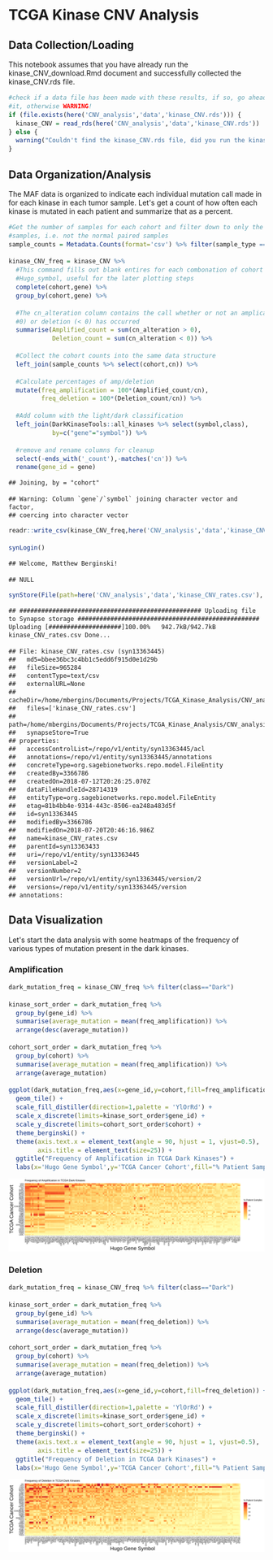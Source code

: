TCGA Kinase CNV Analysis
================

Data Collection/Loading
-----------------------

This notebook assumes that you have already run the kinase\_CNV\_download.Rmd document and successfully collected the kinase\_CNV.rds file.

``` r
#check if a data file has been made with these results, if so, go ahead and load
#it, otherwise WARNING!
if (file.exists(here('CNV_analysis','data','kinase_CNV.rds'))) {
  kinase_CNV = read_rds(here('CNV_analysis','data','kinase_CNV.rds'))
} else {
  warning("Couldn't find the kinase_CNV.rds file, did you run the kinase_CNV_download document?")
}
```

Data Organization/Analysis
--------------------------

The MAF data is organized to indicate each individual mutation call made in for each kinase in each tumor sample. Let's get a count of how often each kinase is mutated in each patient and summarize that as a percent.

``` r
#Get the number of samples for each cohort and filter down to only the tumor
#samples, i.e. not the normal paired samples
sample_counts = Metadata.Counts(format='csv') %>% filter(sample_type == "Tumor")

kinase_CNV_freq = kinase_CNV %>%
  #This command fills out blank entires for each combonation of cohort and
  #Hugo_symbol, useful for the later plotting steps
  complete(cohort,gene) %>%
  group_by(cohort,gene) %>%
  
  #The cn_alteration column contains the call whether or not an amplication (>
  #0) or deletion (< 0) has occurred
  summarise(Amplified_count = sum(cn_alteration > 0),
            Deletion_count = sum(cn_alteration < 0)) %>%
  
  #Collect the cohort counts into the same data structure
  left_join(sample_counts %>% select(cohort,cn)) %>%
  
  #Calculate percentages of amp/deletion
  mutate(freq_amplification = 100*(Amplified_count/cn),
         freq_deletion = 100*(Deletion_count/cn)) %>%
  
  #Add column with the light/dark classification
  left_join(DarkKinaseTools::all_kinases %>% select(symbol,class),
            by=c("gene"="symbol")) %>%
  
  #remove and rename columns for cleanup
  select(-ends_with('_count'),-matches('cn')) %>%
  rename(gene_id = gene)
```

    ## Joining, by = "cohort"

    ## Warning: Column `gene`/`symbol` joining character vector and factor,
    ## coercing into character vector

``` r
readr::write_csv(kinase_CNV_freq,here('CNV_analysis','data','kinase_CNV_rates.csv'))

synLogin()
```

    ## Welcome, Matthew Berginski!

    ## NULL

``` r
synStore(File(path=here('CNV_analysis','data','kinase_CNV_rates.csv'), parent='syn13363433'))
```

    ## ################################################## Uploading file to Synapse storage ##################################################
    Uploading [####################]100.00%   942.7kB/942.7kB  kinase_CNV_rates.csv Done...

    ## File: kinase_CNV_rates.csv (syn13363445)
    ##   md5=bbee36bc3c4bb1c5edd6f915d0e1d29b
    ##   fileSize=965284
    ##   contentType=text/csv
    ##   externalURL=None
    ##   cacheDir=/home/mbergins/Documents/Projects/TCGA_Kinase_Analysis/CNV_analysis/data
    ##   files=['kinase_CNV_rates.csv']
    ##   path=/home/mbergins/Documents/Projects/TCGA_Kinase_Analysis/CNV_analysis/data/kinase_CNV_rates.csv
    ##   synapseStore=True
    ## properties:
    ##   accessControlList=/repo/v1/entity/syn13363445/acl
    ##   annotations=/repo/v1/entity/syn13363445/annotations
    ##   concreteType=org.sagebionetworks.repo.model.FileEntity
    ##   createdBy=3366786
    ##   createdOn=2018-07-12T20:26:25.070Z
    ##   dataFileHandleId=28714319
    ##   entityType=org.sagebionetworks.repo.model.FileEntity
    ##   etag=81b4bb4e-9314-443c-8506-ea248a483d5f
    ##   id=syn13363445
    ##   modifiedBy=3366786
    ##   modifiedOn=2018-07-20T20:46:16.986Z
    ##   name=kinase_CNV_rates.csv
    ##   parentId=syn13363433
    ##   uri=/repo/v1/entity/syn13363445
    ##   versionLabel=2
    ##   versionNumber=2
    ##   versionUrl=/repo/v1/entity/syn13363445/version/2
    ##   versions=/repo/v1/entity/syn13363445/version
    ## annotations:

Data Visualization
------------------

Let's start the data analysis with some heatmaps of the frequency of various types of mutation present in the dark kinases.

### Amplification

``` r
dark_mutation_freq = kinase_CNV_freq %>% filter(class=="Dark")

kinase_sort_order = dark_mutation_freq %>%
  group_by(gene_id) %>%
  summarise(average_mutation = mean(freq_amplification)) %>%
  arrange(desc(average_mutation))

cohort_sort_order = dark_mutation_freq %>%
  group_by(cohort) %>%
  summarise(average_mutation = mean(freq_amplification)) %>%
  arrange(average_mutation)

ggplot(dark_mutation_freq,aes(x=gene_id,y=cohort,fill=freq_amplification)) + 
  geom_tile() + 
  scale_fill_distiller(direction=1,palette = 'YlOrRd') + 
  scale_x_discrete(limits=kinase_sort_order$gene_id) +
  scale_y_discrete(limits=cohort_sort_order$cohort) +
  theme_berginski() +
  theme(axis.text.x = element_text(angle = 90, hjust = 1, vjust=0.5),
        axis.title = element_text(size=25)) +
  ggtitle("Frequency of Amplification in TCGA Dark Kinases") +
  labs(x='Hugo Gene Symbol',y='TCGA Cancer Cohort',fill="% Patient Samples")
```

![](Kinase_CNV_analysis_files/figure-markdown_github/amplification-1.png)

### Deletion

``` r
dark_mutation_freq = kinase_CNV_freq %>% filter(class=="Dark")

kinase_sort_order = dark_mutation_freq %>%
  group_by(gene_id) %>%
  summarise(average_mutation = mean(freq_deletion)) %>%
  arrange(desc(average_mutation))

cohort_sort_order = dark_mutation_freq %>%
  group_by(cohort) %>%
  summarise(average_mutation = mean(freq_deletion)) %>%
  arrange(average_mutation)

ggplot(dark_mutation_freq,aes(x=gene_id,y=cohort,fill=freq_deletion)) + 
  geom_tile() + 
  scale_fill_distiller(direction=1,palette = 'YlOrRd') + 
  scale_x_discrete(limits=kinase_sort_order$gene_id) +
  scale_y_discrete(limits=cohort_sort_order$cohort) +
  theme_berginski() +
  theme(axis.text.x = element_text(angle = 90, hjust = 1, vjust=0.5),
        axis.title = element_text(size=25)) +
  ggtitle("Frequency of Deletion in TCGA Dark Kinases") +
  labs(x='Hugo Gene Symbol',y='TCGA Cancer Cohort',fill="% Patient Samples")
```

![](Kinase_CNV_analysis_files/figure-markdown_github/deletion-1.png)

